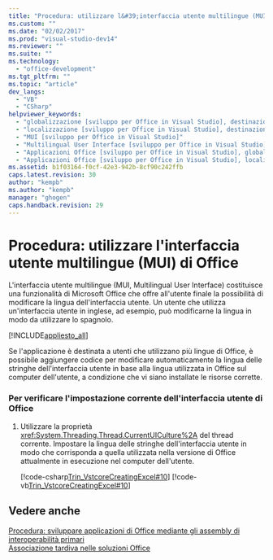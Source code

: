 ```yaml
---
title: "Procedura: utilizzare l&#39;interfaccia utente multilingue (MUI) di Office | Microsoft Docs"
ms.custom: ""
ms.date: "02/02/2017"
ms.prod: "visual-studio-dev14"
ms.reviewer: ""
ms.suite: ""
ms.technology: 
  - "office-development"
ms.tgt_pltfrm: ""
ms.topic: "article"
dev_langs: 
  - "VB"
  - "CSharp"
helpviewer_keywords: 
  - "globalizzazione [sviluppo per Office in Visual Studio], destinazione dell'interfaccia utente"
  - "localizzazione [sviluppo per Office in Visual Studio], destinazione dell'interfaccia utente"
  - "MUI [sviluppo per Office in Visual Studio]"
  - "Multilingual User Interface [sviluppo per Office in Visual Studio]"
  - "Applicazioni Office [sviluppo per Office in Visual Studio], globalizzazione"
  - "Applicazioni Office [sviluppo per Office in Visual Studio], localizzazione"
ms.assetid: b1f03164-f0cf-42e3-942b-8cf90c242ffb
caps.latest.revision: 30
author: "kempb"
ms.author: "kempb"
manager: "ghogen"
caps.handback.revision: 29
---
```

# Procedura: utilizzare l&#39;interfaccia utente multilingue (MUI) di Office
  L'interfaccia utente multilingue \(MUI, Multilingual User Interface\) costituisce una funzionalità di Microsoft Office che offre all'utente finale la possibilità di modificare la lingua dell'interfaccia utente.  Un utente che utilizza un'interfaccia utente in inglese, ad esempio, può modificarne la lingua in modo da utilizzare lo spagnolo.  
  
 [!INCLUDE[appliesto_all](../vsto/includes/appliesto-all-md.md)]  
  
 Se l'applicazione è destinata a utenti che utilizzano più lingue di Office, è possibile aggiungere codice per modificare automaticamente la lingua delle stringhe dell'interfaccia utente in base alla lingua utilizzata in Office sul computer dell'utente, a condizione che vi siano installate le risorse corrette.  
  
### Per verificare l'impostazione corrente dell'interfaccia utente di Office  
  
1.  Utilizzare la proprietà <xref:System.Threading.Thread.CurrentUICulture%2A> del thread corrente.  Impostare la lingua delle stringhe dell'interfaccia utente in modo che corrisponda a quella utilizzata nella versione di Office attualmente in esecuzione nel computer dell'utente.  
  
     [!code-csharp[Trin_VstcoreCreatingExcel#10](../snippets/csharp/VS_Snippets_OfficeSP/Trin_VstcoreCreatingExcel/CS/Sheet1.cs#10)]
     [!code-vb[Trin_VstcoreCreatingExcel#10](../snippets/visualbasic/VS_Snippets_OfficeSP/Trin_VstcoreCreatingExcel/VB/Sheet1.vb#10)]  
  
## Vedere anche  
 [Procedura: sviluppare applicazioni di Office mediante gli assembly di interoperabilità primari](../vsto/how-to-target-office-applications-through-primary-interop-assemblies.md)   
 [Associazione tardiva nelle soluzioni Office](../vsto/late-binding-in-office-solutions.md)  
  
  